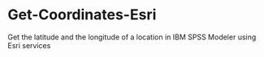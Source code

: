 # Get-Coordinates-Esri
Get the latitude and the longitude of a location in IBM SPSS Modeler using Esri services
